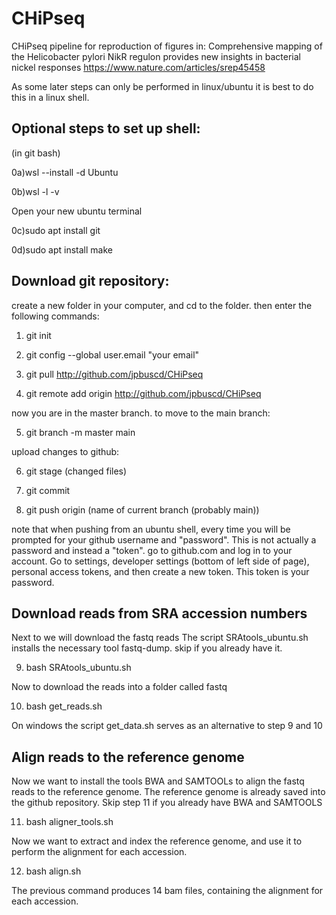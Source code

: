 # CHiPseq
CHiPseq pipeline for reproduction of figures in:  Comprehensive mapping of the Helicobacter pylori NikR regulon provides new insights in bacterial nickel responses https://www.nature.com/articles/srep45458

As some later steps can only be performed in linux/ubuntu it is best to do this in a linux shell.
## Optional steps to set up shell:

(in git bash)

0a)wsl --install -d Ubuntu

0b)wsl -l -v


Open your new ubuntu terminal


0c)sudo apt install git

0d)sudo apt install make

## Download git repository:
create a new folder in your computer, and cd to the folder. then enter the following commands:

1) git init

2) git config --global user.email "your email"

3) git pull http://github.com/jpbuscd/CHiPseq

4) git remote add origin http://github.com/jpbuscd/CHiPseq

now you are in the master branch. to move to the main branch:

5) git branch -m master main

upload changes to github:

6) git stage (changed files)
 
7) git commit

8) git push origin (name of current branch (probably main))

note that when pushing from an ubuntu shell, every time you will be prompted for your github username and "password". This is not actually a password and instead a "token". go to github.com and log in to your account. Go to settings, developer settings (bottom of left side of page), personal access tokens, and then create a new token. This token is your password.
## Download reads from SRA accession numbers
Next to we will download the fastq reads
The script SRAtools_ubuntu.sh installs the necessary tool fastq-dump. skip if you already have it.

9) bash SRAtools_ubuntu.sh

Now to download the reads into a folder called fastq

10) bash get_reads.sh

On windows the script get_data.sh serves as an alternative to step 9 and 10

## Align reads to the reference genome
Now we want to install the tools BWA and SAMTOOLs to align the fastq reads to the reference genome. The reference genome is already saved into the github repository.
Skip step 11 if you already have BWA and SAMTOOLS

11) bash aligner_tools.sh

Now we want to extract and index the reference genome, and use it to perform the alignment for each accession.

12) bash align.sh

The previous command produces 14 bam files, containing the alignment for each accession.
